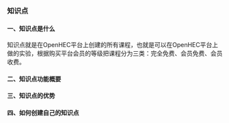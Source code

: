 ### 知识点

#### 一、知识点是什么

知识点就是在OpenHEC平台上创建的所有课程，也就是可以在OpenHEC平台上做的实验，根据购买平台会员的等级把课程分为三类：完全免费、会员免费、会员收费。

#### 二、知识点功能概要



#### 三、知识点的优势

#### 四、如何创建自己的知识点

#### 



